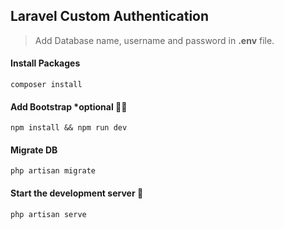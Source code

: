 ## Laravel Custom Authentication

> Add Database name, username and password in **.env** file.

#### Install Packages
`composer install`

#### Add Bootstrap *optional 🙋‍♂️
`npm install && npm run dev`

#### Migrate DB
`php artisan migrate`

#### Start the development server 🚀
`php artisan serve`
